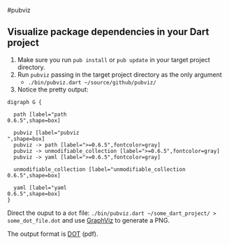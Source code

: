 #pubviz
## Visualize package dependencies in your Dart project

1. Make sure you run `pub install` or `pub update` in your target project directory.
1. Run `pubviz` passing in the target project directory as the only argument
    * `./bin/pubviz.dart ~/source/github/pubviz/`
1. Notice the pretty output:
```
digraph G {

  path [label="path
0.6.5",shape=box]

  pubviz [label="pubviz
",shape=box]
  pubviz -> path [label=">=0.6.5",fontcolor=gray]
  pubviz -> unmodifiable_collection [label=">=0.6.5",fontcolor=gray]
  pubviz -> yaml [label=">=0.6.5",fontcolor=gray]

  unmodifiable_collection [label="unmodifiable_collection
0.6.5",shape=box]

  yaml [label="yaml
0.6.5",shape=box]
}
```

Direct the ouput to a `dot` file: `./bin/pubviz.dart ~/some_dart_project/ > some_dot_file.dot` and use [GraphViz](http://www.graphviz.org/) to generate a PNG.

The output format is [DOT](http://www.graphviz.org/Documentation/dotguide.pdf) (pdf).
